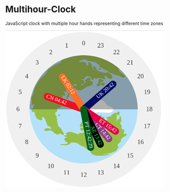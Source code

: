 # Multihour-Clock
JavaScript clock with multiple hour hands representing different time zones

![Screenshot](clock_example.png)
